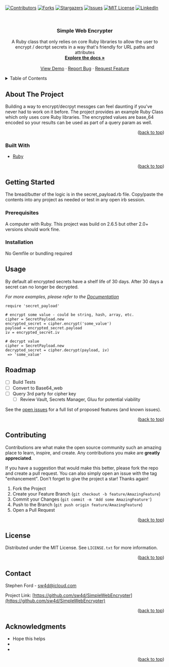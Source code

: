 <div id="top"></div>

<!-- PROJECT SHIELDS -->
<!--
*** I'm using markdown "reference style" links for readability.
*** Reference links are enclosed in brackets [ ] instead of parentheses ( ).
*** See the bottom of this document for the declaration of the reference variables
*** for contributors-url, forks-url, etc. This is an optional, concise syntax you may use.
*** https://www.markdownguide.org/basic-syntax/#reference-style-links
-->
[![Contributors][contributors-shield]][contributors-url]
[![Forks][forks-shield]][forks-url]
[![Stargazers][stars-shield]][stars-url]
[![Issues][issues-shield]][issues-url]
[![MIT License][license-shield]][license-url]
[![LinkedIn][linkedin-shield]][linkedin-url]



<!-- PROJECT LOGO -->
<br />
<!-- <div align="center">
  <a href="https://github.com/sw4d/SimpleWebEncrypter">
    <img src="images/logo.png" alt="Logo" width="80" height="80">
  </a> -->

<h3 align="center">Simple Web Encrypter</h3>

  <p align="center">
    A Ruby class that only relies on core Ruby libraries to allow the user to encrypt / decrtpt secrets in a way that's friendly for URL paths and attributes
    <br />
    <a href="https://github.com/sw4d/SimpleWebEncrypter"><strong>Explore the docs »</strong></a>
    <br />
    <br />
    <a href="https://github.com/sw4d/SimpleWebEncrypter">View Demo</a>
    ·
    <a href="https://github.com/sw4d/SimpleWebEncrypter/issues">Report Bug</a>
    ·
    <a href="https://github.com/sw4d/SimpleWebEncrypter/issues">Request Feature</a>
  </p>
</div>



<!-- TABLE OF CONTENTS -->
<details>
  <summary>Table of Contents</summary>
  <ol>
    <li>
      <a href="#about-the-project">About The Project</a>
      <ul>
        <li><a href="#built-with">Built With</a></li>
      </ul>
    </li>
    <li>
      <a href="#getting-started">Getting Started</a>
      <ul>
        <li><a href="#prerequisites">Prerequisites</a></li>
        <li><a href="#installation">Installation</a></li>
      </ul>
    </li>
    <li><a href="#usage">Usage</a></li>
    <li><a href="#roadmap">Roadmap</a></li>
    <li><a href="#contributing">Contributing</a></li>
    <li><a href="#license">License</a></li>
    <li><a href="#contact">Contact</a></li>
    <li><a href="#acknowledgments">Acknowledgments</a></li>
  </ol>
</details>



<!-- ABOUT THE PROJECT -->
## About The Project

Building a way to encrypt/decrpyt messges can feel daunting if you've never had to work on it before. The project provides an example Ruby Class which only uses core Ruby libraries. The encrypted values are base_64 encoded so your results can be used as part of a query param as well.

<p align="right">(<a href="#top">back to top</a>)</p>



### Built With

* [Ruby](https://www.ruby-lang.org/en/)

<p align="right">(<a href="#top">back to top</a>)</p>



<!-- GETTING STARTED -->
## Getting Started

The bread/butter of the logic is in the secret_payload.rb file. Copy/paste the contents into any project as needed or test in any open irb session.

### Prerequisites

A computer with Ruby. This project was build on 2.6.5 but other 2.0+ versions should work fine.

### Installation

No Gemfile or bundling required

<!-- USAGE EXAMPLES -->
## Usage

By default all encrypted secrets have a shelf life of 30 days. After 30 days a secret can no longer be decrypted.

_For more examples, please refer to the [Documentation](https://example.com)_
```
require 'secret_payload'

# encrypt some value - could be string, hash, array, etc.
cipher = SecretPayload.new
encrypted_secret = cipher.encrypt('some_value')
payload = encrypted_secret.payload
iv = encrypted_secret.iv

# decrypt value
cipher = SecretPayload.new
decrypted_secret = cipher.decrypt(payload, iv)
 => 'some_value'
```



<!-- ROADMAP -->
## Roadmap

- [ ] Build Tests
- [ ] Convert to Base64_web
- [ ] Query 3rd party for cipher key
    - [ ] Review Vault, Secrets Manager, Gluu for potential viability

See the [open issues](https://github.com/sw4d/SimpleWebEncrypter/issues) for a full list of proposed features (and known issues).

<p align="right">(<a href="#top">back to top</a>)</p>



<!-- CONTRIBUTING -->
## Contributing

Contributions are what make the open source community such an amazing place to learn, inspire, and create. Any contributions you make are **greatly appreciated**.

If you have a suggestion that would make this better, please fork the repo and create a pull request. You can also simply open an issue with the tag "enhancement".
Don't forget to give the project a star! Thanks again!

1. Fork the Project
2. Create your Feature Branch (`git checkout -b feature/AmazingFeature`)
3. Commit your Changes (`git commit -m 'Add some AmazingFeature'`)
4. Push to the Branch (`git push origin feature/AmazingFeature`)
5. Open a Pull Request

<p align="right">(<a href="#top">back to top</a>)</p>



<!-- LICENSE -->
## License

Distributed under the MIT License. See `LICENSE.txt` for more information.

<p align="right">(<a href="#top">back to top</a>)</p>



<!-- CONTACT -->
## Contact

Stephen Ford - sw4d@icloud.com

Project Link: [https://github.com/sw4d/SimpleWebEncrypter](https://github.com/sw4d/SimpleWebEncrypter)

<p align="right">(<a href="#top">back to top</a>)</p>



<!-- ACKNOWLEDGMENTS -->
## Acknowledgments

* []() Hope this helps
* []()
* []()

<p align="right">(<a href="#top">back to top</a>)</p>



<!-- MARKDOWN LINKS & IMAGES -->
<!-- https://www.markdownguide.org/basic-syntax/#reference-style-links -->
[contributors-shield]: https://img.shields.io/github/contributors/sw4d/SimpleWebEncrypter.svg?style=for-the-badge
[contributors-url]: https://github.com/sw4d/SimpleWebEncrypter/graphs/contributors
[forks-shield]: https://img.shields.io/github/forks/sw4d/SimpleWebEncrypter.svg?style=for-the-badge
[forks-url]: https://github.com/sw4d/SimpleWebEncrypter/network/members
[stars-shield]: https://img.shields.io/github/stars/sw4d/SimpleWebEncrypter.svg?style=for-the-badge
[stars-url]: https://github.com/sw4d/SimpleWebEncrypter/stargazers
[issues-shield]: https://img.shields.io/github/issues/sw4d/SimpleWebEncrypter.svg?style=for-the-badge
[issues-url]: https://github.com/sw4d/SimpleWebEncrypter/issues
[license-shield]: https://img.shields.io/github/license/sw4d/SimpleWebEncrypter.svg?style=for-the-badge
[license-url]: https://github.com/sw4d/SimpleWebEncrypter/blob/master/LICENSE.txt
[linkedin-shield]: https://img.shields.io/badge/-LinkedIn-black.svg?style=for-the-badge&logo=linkedin&colorB=555
[linkedin-url]: https://www.linkedin.com/in/stephen-ford-8853b011/
[product-screenshot]: images/screenshot.png
